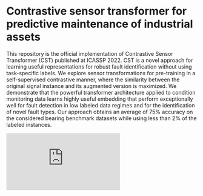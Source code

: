 # Contrastive sensor transformer for predictive maintenance of industrial assets

This repository is the official implementation of Contrastive Sensor Transformer (CST) published at ICASSP 2022.  CST is a novel approach for learning useful representations for robust fault identification without using task-specific labels. We explore sensor transformations for pre-training in a self-supervised contrastive manner, where the similarity between the original signal instance and its augmented version is maximized. We demonstrate that the powerful transformer architecture applied to condition monitoring data learns highly useful embedding that perform exceptionally well for fault detection in low labeled data regimes and for the identification of novel fault types. Our approach obtains an average of 75\% accuracy on the considered bearing benchmark datasets while using less than 2\% of the labeled instances.

![header image](https://github.com/Zaharah/Contrastive-Sensor-Transformer/blob/main/method.pdf)



